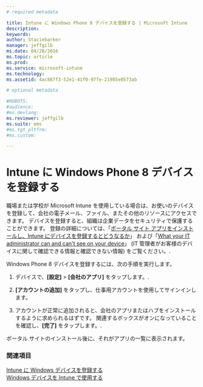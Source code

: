 ```yaml
---
# required metadata

title: Intune に Windows Phone 8 デバイスを登録する | Microsoft Intune
description:
keywords:
author: Staciebarker
manager: jeffgilb
ms.date: 04/28/2016
ms.topic: article
ms.prod:
ms.service: microsoft-intune
ms.technology:
ms.assetid: 4ac887f3-52e1-41f0-97fe-21985e0573ab

# optional metadata

#ROBOTS:
#audience:
#ms.devlang:
ms.reviewer: jeffgilb
ms.suite: ems
#ms.tgt_pltfrm:
#ms.custom:

---
```



# Intune に Windows Phone 8 デバイスを登録する

職場または学校が Microsoft Intune を使用している場合は、お使いのデバイスを登録して、会社の電子メール、ファイル、またその他のリソースにアクセスできます。 デバイスを登録すると、組織は企業データをセキュリティで保護することができます。 登録の詳細については、「[ポータル サイト アプリをインストールし、Intune にデバイスを登録するとどうなるか](what-happens-if-you-install-the-company-portal-app-and-enroll-your-device-in-intune-windows.md)」 および「[What your IT administrator can and can't see on your device](what-can-your-it-administrator-see-when-you-enroll-your-device-in-intune-windows.md)」 (IT 管理者がお客様のデバイスに関して確認できる情報と確認できない情報) をご覧ください。.

Windows Phone 8 デバイスを登録するには、次の手順を実行します。

1.  デバイスで、**[設定]**  &gt;  **[会社のアプリ]** をタップします。.

2.  **[アカウントの追加]** をタップし、仕事用アカウントを使用してサインインします。

3.  アカウントが正常に追加されると、会社のアプリまたはハブをインストールするように求められるはずです。 関連するボックスがオンになっていることを確認し、**[完了]** をタップします。.

ポータル サイトのインストール後に、それがアプリの一覧に表示されます。

### 関連項目
[Intune に Windows デバイスを登録する](enroll-your-device-in-intune-windows.md)</br>
[Windows デバイスを Intune で使用する](using-your-windows-device-with-intune.md)



<!--HONumber=May16_HO1-->


